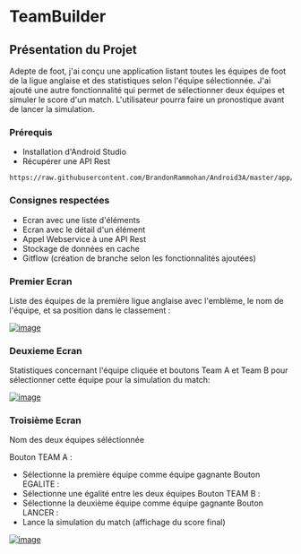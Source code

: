 # TeamBuilder


## Présentation du Projet

Adepte de foot, j'ai conçu une application listant toutes les équipes de foot de la ligue anglaise et des statistiques selon l'équipe sélectionnée.
J'ai ajouté une autre fonctionnalité qui permet de sélectionner deux équipes et simuler le score d'un match. L'utilisateur pourra faire un pronostique avant de lancer la simulation.

### Prérequis

* Installation d'Android Studio
* Récupérer une API Rest
```
https://raw.githubusercontent.com/BrandonRammohan/Android3A/master/app/src/main/java/com/example/myapplication/teams.json
```

### Consignes respectées

* Ecran avec une liste d'éléments
* Ecran avec le détail d'un élément
* Appel Webservice à une API Rest
* Stockage de données en cache
* Gitflow (création de branche selon les fonctionnalités ajoutées)


### Premier Ecran

Liste des équipes de la première ligue anglaise avec l'emblème, le nom de l'équipe, et sa position dans le classement :

[
![image](https://user-images.githubusercontent.com/62753668/83982707-045a4700-a929-11ea-9cb3-0fc9be378887.png)
](url)

### Deuxieme Ecran 

Statistiques concernant l'équipe cliquée et boutons Team A et Team B pour sélectionner cette équipe pour la simulation du match:

[
![image](https://user-images.githubusercontent.com/62753668/83982735-4a170f80-a929-11ea-9117-b673e1e7703a.png)
](url)

### Troisième Ecran 
Nom des deux équipes séléctionnée

Bouton TEAM A :
  - Sélectionne la première équipe comme équipe gagnante
Bouton EGALITE :
  - Sélectionne une égalité entre les deux équipes
Bouton TEAM B : 
  - Sélectionne la deuxième équipe comme équipe gagnante
Bouton LANCER :
  - Lance la simulation du match (affichage du score final)

[
![image](https://user-images.githubusercontent.com/62753668/83982836-ffe25e00-a929-11ea-80b7-9fd807377e36.png)
](url)

